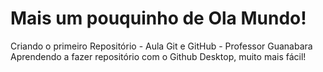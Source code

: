 # Mais um pouquinho de Ola Mundo!

Criando o primeiro Repositório - Aula Git e GitHub - Professor Guanabara
Aprendendo a fazer repositório com o Github Desktop, muito mais fácil!
